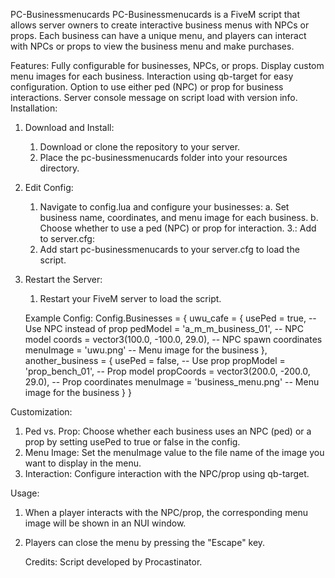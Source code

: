 PC-Businessmenucards
PC-Businessmenucards is a FiveM script that allows server owners to create interactive business menus with NPCs or props. Each business can have a unique menu, and players can interact with NPCs or props to view the business menu and make purchases.

Features:
Fully configurable for businesses, NPCs, or props.
Display custom menu images for each business.
Interaction using qb-target for easy configuration.
Option to use either ped (NPC) or prop for business interactions.
Server console message on script load with version info.
Installation:

 1. Download and Install:
      1. Download or clone the repository to your server.
      2. Place the pc-businessmenucards folder into your resources directory.
2. Edit Config:
      1. Navigate to config.lua and configure your businesses:
          a. Set business name, coordinates, and menu image for each business.
          b. Choose whether to use a ped (NPC) or prop for interaction.
3.: Add to server.cfg:
      1. Add start pc-businessmenucards to your server.cfg to load the script.
4. Restart the Server:
      1. Restart your FiveM server to load the script.



      Example Config:
Config.Businesses = {
    uwu_cafe = {
        usePed = true,  -- Use NPC instead of prop
        pedModel = 'a_m_m_business_01',  -- NPC model
        coords = vector3(100.0, -100.0, 29.0),  -- NPC spawn coordinates
        menuImage = 'uwu.png'  -- Menu image for the business
    },
    another_business = {
        usePed = false,  -- Use prop
        propModel = 'prop_bench_01',  -- Prop model
        propCoords = vector3(200.0, -200.0, 29.0),  -- Prop coordinates
        menuImage = 'business_menu.png'  -- Menu image for the business
    }
}


Customization:
  1. Ped vs. Prop: Choose whether each business uses an NPC (ped) or a prop by setting usePed to true or false in the config.
  2. Menu Image: Set the menuImage value to the file name of the image you want to display in the menu.
  3. Interaction: Configure interaction with the NPC/prop using qb-target.
     
Usage:
  1. When a player interacts with the NPC/prop, the corresponding menu image will be shown in an NUI window.
  2. Players can close the menu by pressing the "Escape" key.

     Credits:
Script developed by Procastinator.

